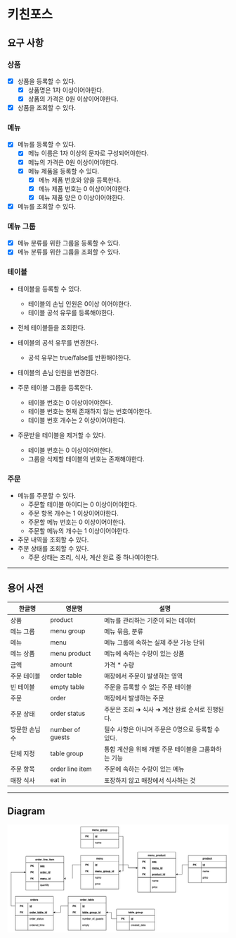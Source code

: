 # 키친포스

## 요구 사항

### 상품

- [x] 상품을 등록할 수 있다.
  - [x] 상품명은 1자 이상이어야한다. 
  - [x] 상품의 가격은 0원 이상이어야한다.
- [x] 상품을 조회할 수 있다.

### 메뉴

- [x] 메뉴를 등록할 수 있다.
  - [x] 메뉴 이름은 1자 이상의 문자로 구성되어야한다.
  - [x] 메뉴의 가격은 0원 이상이어야한다.
  - [x] 메뉴 제품을 등록할 수 있다.
    - [x] 메뉴 제품 번호와 양을 등록한다.
    - [x] 메뉴 제품 번호는 0 이상이어야한다.
    - [x] 메뉴 제품 양은 0 이상이어야한다.
- [x] 메뉴를 조회할 수 있다.

### 메뉴 그룹

- [x] 메뉴 분류를 위한 그룹을 등록할 수 있다.
- [x] 메뉴 분류를 위한 그룹을 조회할 수 있다.

### 테이블

- 테이블을 등록할 수 있다.
  - 테이블의 손님 인원은 0이상 이어야한다.
  - 테이블 공석 유무를 등록해야한다.
- 전체 테이블들을 조회한다.
- 테이블의 공석 유무를 변경한다.
  - 공석 유무는 true/false를 반환해야한다.
- 테이블의 손님 인원을 변경한다.

- 주문 테이블 그룹을 등록한다.
  - 테이블 번호는 0 이상이어야한다.
  - 테이블 번호는 현재 존재하지 않는 번호여야한다.
  - 테이블 번호 개수는 2 이상이어야한다. 
- 주문받을 테이블을 제거할 수 있다. 
  - 테이블 번호는 0 이상이어야한다.
  - 그룹을 삭제할 테이블의 번호는 존재해야한다.

### 주문

- 메뉴를 주문할 수 있다.
  - 주문할 테이블 아이디는 0 이상이어야한다.
  - 주문 항목 개수는 1 이상이어야한다.
  - 주문할 메뉴 번호는 0 이상이어야한다.
  - 주문할 메뉴의 개수는 1 이상이어야한다.
- 주문 내역을 조회할 수 있다.
- 주문 상태를 조회할 수 있다.
  - 주문 상태는 조리, 식사, 계산 완료 중 하나여야한다.
  

---

## 용어 사전

| 한글명 | 영문명 | 설명 |
| --- | --- | --- |
| 상품 | product | 메뉴를 관리하는 기준이 되는 데이터 |
| 메뉴 그룹 | menu group | 메뉴 묶음, 분류 |
| 메뉴 | menu | 메뉴 그룹에 속하는 실제 주문 가능 단위 |
| 메뉴 상품 | menu product | 메뉴에 속하는 수량이 있는 상품 |
| 금액 | amount | 가격 * 수량 |
| 주문 테이블 | order table | 매장에서 주문이 발생하는 영역 |
| 빈 테이블 | empty table | 주문을 등록할 수 없는 주문 테이블 |
| 주문 | order | 매장에서 발생하는 주문 |
| 주문 상태 | order status | 주문은 조리 ➜ 식사 ➜ 계산 완료 순서로 진행된다. |
| 방문한 손님 수 | number of guests | 필수 사항은 아니며 주문은 0명으로 등록할 수 있다. |
| 단체 지정 | table group | 통합 계산을 위해 개별 주문 테이블을 그룹화하는 기능 |
| 주문 항목 | order line item | 주문에 속하는 수량이 있는 메뉴 |
| 매장 식사 | eat in | 포장하지 않고 매장에서 식사하는 것 |
  

---

## Diagram

![image](./diagrame.png)